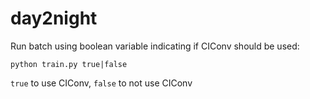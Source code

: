 # day2night

Run batch using boolean variable indicating if CIConv should be used:

`python train.py true|false`

`true` to use CIConv, `false` to not use CIConv